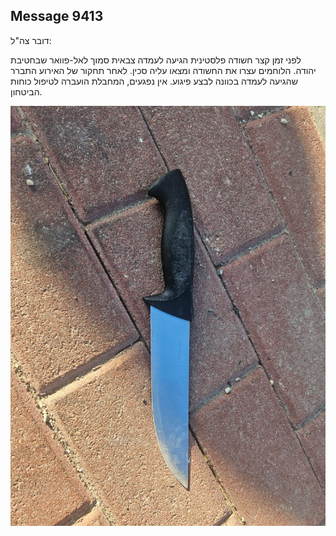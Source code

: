 ## Message 9413

דובר צה"ל:

לפני זמן קצר חשודה פלסטינית הגיעה לעמדה צבאית סמוך לאל-פוואר שבחטיבת יהודה. הלוחמים עצרו את החשודה ומצאו עליה סכין.
לאחר תחקור של האירוע התברר שהגיעה לעמדה בכוונה לבצע פיגוע.
אין נפגעים, המחבלת הועברה לטיפול כוחות הביטחון.

![Photo](./9413/9413_photo.jpg)
